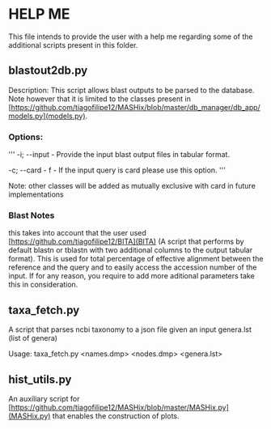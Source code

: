 # HELP ME

This file intends to provide the user with a help me regarding some of the additional scripts present in this folder.

## blastout2db.py

Description: This script allows blast outputs to be parsed to the database. Note however that it is limited to the classes present in [https://github.com/tiagofilipe12/MASHix/blob/master/db_manager/db_app/models.py](models.py).

### Options:

'''
-i; --input - Provide the input blast output files in tabular format.

-c; --card - f - If the input query is card please use this option.
'''

Note: other classes will be added as mutually exclusive with card in future implementations

### Blast Notes
this takes into account that the user used [https://github.com/tiagofilipe12/BITA](BITA) (A script that performs by default blastn or tblastn with two additional columns to the output tabular format). This is used for total percentage of effective alignment between the reference and the query and to easily access the accession number of the input. If for any reason, you require to add more aditional parameters take this in consideration.

## taxa_fetch.py

A script that parses ncbi taxonomy to a json file given an input genera.lst (list of genera)

Usage: taxa_fetch.py <names.dmp> <nodes.dmp> <genera.lst>

## hist_utils.py

An auxiliary script for [https://github.com/tiagofilipe12/MASHix/blob/master/MASHix.py](MASHix.py) that enables the construction of plots.
